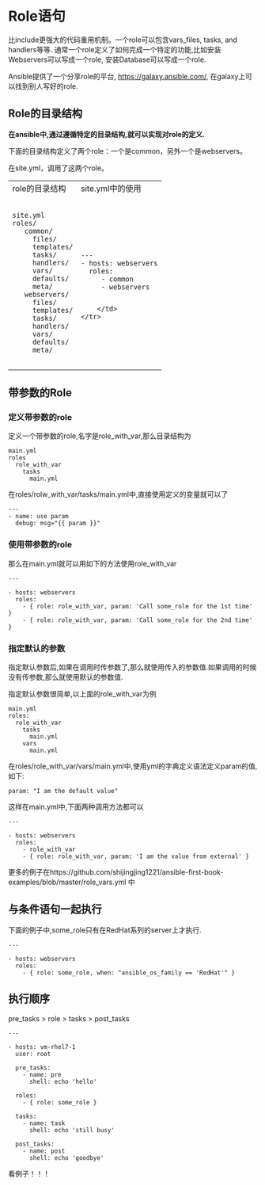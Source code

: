 # Role语句




比include更强大的代码重用机制。一个role可以包含vars_files, tasks, and handlers等等. 通常一个role定义了如何完成一个特定的功能,比如安装Webservers可以写成一个role, 安装Database可以写成一个role.

Ansible提供了一个分享role的平台, https://galaxy.ansible.com/, 在galaxy上可以找到别人写好的role.




## Role的目录结构


**在ansible中,通过遵循特定的目录结构,就可以实现对role的定义.**

下面的目录结构定义了两个role：一个是common，另外一个是webservers。

在site.yml，调用了这两个role。


<table>
    <tr>
        <td>
            role的目录结构
        </td>
        <td>
            site.yml中的使用
        </td>
    </tr>
    <tr>
        <td>
            <pre>
<code class='lang-yml'>
site.yml
roles/
   common/  
     files/
     templates/
     tasks/
     handlers/
     vars/
     defaults/
     meta/
   webservers/
     files/
     templates/
     tasks/
     handlers/
     vars/
     defaults/
     meta/
</code>
</pre>
        </td>
        <td>
            <pre>
<code>
---
- hosts: webservers
  roles:
     - common
     - webservers
</code>
</pre>

        </td>
    </tr>
</table>

## 带参数的Role



### 定义带参数的role

 定义一个带参数的role,名字是role_with_var,那么目录结构为
 
 ```
 main.yml
 roles
   role_with_var
     tasks
       main.yml
 ```
 
 在roles/rolw_with_var/tasks/main.yml中,直接使用定义的变量就可以了
 
 ```
 ---
 - name: use param
   debug: msg="{{ param }}"

```
### 使用带参数的role

那么在main.yml就可以用如下的方法使用role_with_var

```
---

- hosts: webservers
  roles:
    - { role: role_with_var, param: 'Call some_role for the 1st time' }
    - { role: role_with_var, param: 'Call some_role for the 2nd time' }
```

### 指定默认的参数

指定默认参数后,如果在调用时传参数了,那么就使用传入的参数值.如果调用的时候没有传参数,那么就使用默认的参数值.

指定默认参数很简单,以上面的role_with_var为例

```
main.yml
roles:
  role_with_var
    tasks
      main.yml
    vars
      main.yml
```
在roles/role_with_var/vars/main.yml中,使用yml的字典定义语法定义param的值,如下:
```
param: "I am the default value"
```

这样在main.yml中,下面两种调用方法都可以

```
---

- hosts: webservers
  roles:
    - role_with_var
    - { role: role_with_var, param: 'I am the value from external' }

```
更多的例子在https://github.com/shijingjing1221/ansible-first-book-examples/blob/master/role_vars.yml 中


## 与条件语句一起执行


下面的例子中,some_role只有在RedHat系列的server上才执行.
```
---

- hosts: webservers
  roles:
    - { role: some_role, when: "ansible_os_family == 'RedHat'" }

```


## 执行顺序

pre_tasks > role > tasks > post_tasks

```
---

- hosts: vm-rhel7-1
  user: root

  pre_tasks:
    - name: pre
      shell: echo 'hello'

  roles:
    - { role: some_role }

  tasks:
    - name: task
      shell: echo 'still busy'

  post_tasks:
    - name: post
      shell: echo 'goodbye'
```

看例子！！！


